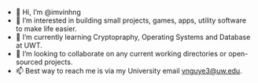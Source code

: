 - 👋 Hi, I’m @imvinhng
- 👀 I’m interested in building small projects, games, apps, utility software to make life easier.
- 🌱 I’m currently learning Cryptopraphy, Operating Systems and Database at UWT.
- 💞️ I’m looking to collaborate on any current working directories or open-sourced projects.
- 📫 Best way to reach me is via my University email vnguye3@uw.edu.

<!---
imvinhng/imvinhng is a ✨ special ✨ repository because its `README.md` (this file) appears on your GitHub profile.
You can click the Preview link to take a look at your changes.
--->

